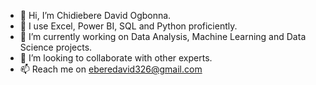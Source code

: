 - 👋 Hi, I’m Chidiebere David Ogbonna.
- 👀 I use Excel, Power BI, SQL and Python proficiently.
- 🌱 I’m currently working on Data Analysis, Machine Learning and Data Science projects.
- 💞️ I’m looking to collaborate with other experts.
- 📫 Reach me on eberedavid326@gmail.com

<!---
iameberedavid/iameberedavid is a ✨ special ✨ repository because its `README.md` (this file) appears on your GitHub profile.
You can click the Preview link to take a look at your changes.
--->
